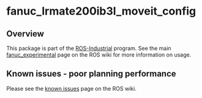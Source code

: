 # fanuc_lrmate200ib3l_moveit_config

## Overview

This package is part of the [ROS-Industrial][] program. See the main
[fanuc_experimental][] page on the ROS wiki for more information on usage.

## Known issues - poor planning performance

Please see the [known issues][] page on the ROS wiki.



[ROS-Industrial]: http://wiki.ros.org/Industrial
[fanuc_experimental]: http://wiki.ros.org/fanuc_experimental
[known issues]: http://wiki.ros.org/fanuc/indigo/known_issues
